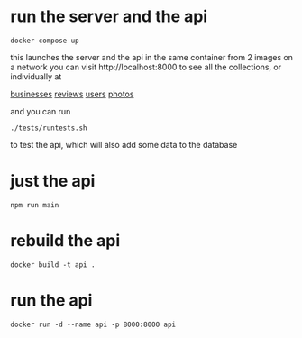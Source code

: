 # run the server and the api
    docker compose up

this launches the server and the api in the same container from 2 images on a network
you can visit http://localhost:8000 to see all the collections, or individually at

[businesses](http://localhost:8000/businesses)
[reviews](http://localhost:8000/reviews)
[users](http://localhost:8000/users)
[photos](http://localhost:8000/photos)

and you can run 
    
    ./tests/runtests.sh

to test the api, which will also add some data to the database


# just the api
    npm run main
# rebuild the api
    docker build -t api .
# run the api
    docker run -d --name api -p 8000:8000 api